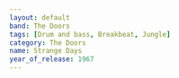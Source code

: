 ```yaml
---
layout: default
band: The Doors
tags: [Drum and bass, Breakbeat, Jungle]
category: The Doors
name: Strange Days
year_of_release: 1967
---
```

